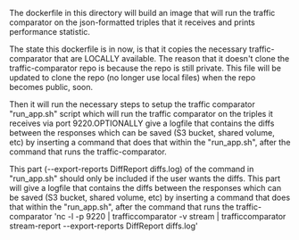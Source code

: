 The dockerfile in this directory will build an image that will run the traffic comparator on the json-formatted triples
that it receives and prints performance statistic.

The state this dockerfile is in now, is that it copies the necessary traffic-comparator that are LOCALLY available. The
reason that it doesn't clone the traffic-comparator repo is because the repo is still private. This file will be updated
to clone the repo (no longer use local files) when the repo becomes public, soon.

Then it will run the necessary steps to setup the traffic comparator "run_app.sh" script which will run the traffic 
comparator on the triples it receives via port 9220.OPTIONALLY give a logfile that contains the diffs between the 
responses which can be saved (S3 bucket, shared volume, etc) by inserting a command that does that within the 
"run_app.sh", after the command that runs the traffic-comparator.

This part (--export-reports DiffReport diffs.log) of the command in "run_app.sh" should only be included if the user
wants the diffs. This part will give a logfile that contains the diffs between the responses which can be 
saved (S3 bucket, shared volume, etc) by inserting a command that does that within the "run_app.sh", after the command
that runs the traffic-comparator
'nc -l -p 9220 | trafficcomparator -v stream | trafficcomparator stream-report --export-reports DiffReport diffs.log'